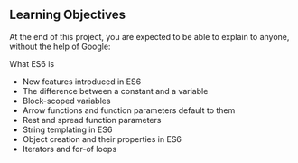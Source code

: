 ## Learning Objectives
At the end of this project, you are expected to be able to explain to anyone, without the help of Google:
 
What ES6 is

* New features introduced in ES6
* The difference between a constant and a variable
* Block-scoped variables
* Arrow functions and function parameters default to them
* Rest and spread function parameters
* String templating in ES6
* Object creation and their properties in ES6
* Iterators and for-of loops